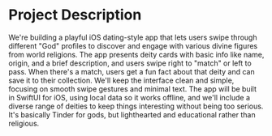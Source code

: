 # Project Description

We're building a playful iOS dating-style app that lets users swipe through different "God" profiles to discover and engage with various divine figures from world religions. The app presents deity cards with basic info like name, origin, and a brief description, and users swipe right to "match" or left to pass. When there's a match, users get a fun fact about that deity and can save it to their collection. We'll keep the interface clean and simple, focusing on smooth swipe gestures and minimal text. The app will be built in SwiftUI for iOS, using local data so it works offline, and we'll include a diverse range of deities to keep things interesting without being too serious. It's basically Tinder for gods, but lighthearted and educational rather than religious.